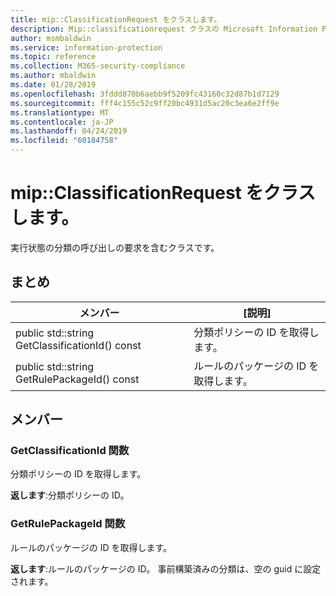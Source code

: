 ```yaml
---
title: mip::ClassificationRequest をクラスします。
description: Mip::classificationrequest クラスの Microsoft Information Protection (MIP) SDK について説明します。
author: msmbaldwin
ms.service: information-protection
ms.topic: reference
ms.collection: M365-security-compliance
ms.author: mbaldwin
ms.date: 01/28/2019
ms.openlocfilehash: 3fddd870b6aebb9f5209fc43160c32d87b1d7129
ms.sourcegitcommit: fff4c155c52c9ff20bc4931d5ac20c3ea6e2ff9e
ms.translationtype: MT
ms.contentlocale: ja-JP
ms.lasthandoff: 04/24/2019
ms.locfileid: "60184758"
---
```

# <a name="class-mipclassificationrequest"></a>mip::ClassificationRequest をクラスします。 
実行状態の分類の呼び出しの要求を含むクラスです。
  
## <a name="summary"></a>まとめ
 メンバー                        | [説明]                                
--------------------------------|---------------------------------------------
public std::string GetClassificationId() const  |  分類ポリシーの ID を取得します。
public std::string GetRulePackageId() const  |  ルールのパッケージの ID を取得します。
  
## <a name="members"></a>メンバー
  
### <a name="getclassificationid-function"></a>GetClassificationId 関数
分類ポリシーの ID を取得します。

  
**返します**:分類ポリシーの ID。
  
### <a name="getrulepackageid-function"></a>GetRulePackageId 関数
ルールのパッケージの ID を取得します。

  
**返します**:ルールのパッケージの ID。 事前構築済みの分類は、空の guid に設定されます。